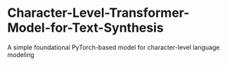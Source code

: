 # Character-Level-Transformer-Model-for-Text-Synthesis
A simple foundational PyTorch-based model for character-level language modeling
